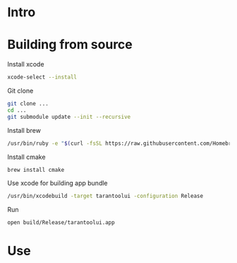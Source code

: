 # Intro


# Building from source

Install xcode 

``` bash
xcode-select --install
```

Git clone 

``` bash
git clone ...
cd ...
git submodule update --init --recursive 
```

Install brew

``` bash
/usr/bin/ruby -e "$(curl -fsSL https://raw.githubusercontent.com/Homebrew/install/master/install)"
```

Install cmake

``` bash
brew install cmake
```

Use xcode for building app bundle

``` bash
/usr/bin/xcodebuild -target tarantoolui -configuration Release
```

Run
``` bash
open build/Release/tarantoolui.app
```

# Use
